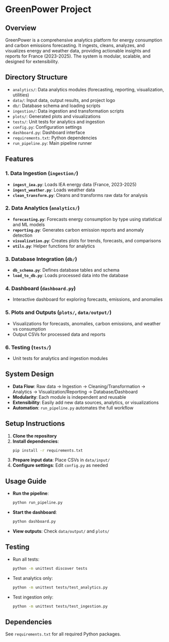 # GreenPower Project

## Overview
GreenPower is a comprehensive analytics platform for energy consumption and carbon emissions forecasting. It ingests, cleans, analyzes, and visualizes energy and weather data, providing actionable insights and reports for France (2023-2025). The system is modular, scalable, and designed for extensibility.

## Directory Structure
- `analytics/`: Data analytics modules (forecasting, reporting, visualization, utilities)
- `data/`: Input data, output results, and project logo
- `db/`: Database schema and loading scripts
- `ingestion/`: Data ingestion and transformation scripts
- `plots/`: Generated plots and visualizations
- `tests/`: Unit tests for analytics and ingestion
- `config.py`: Configuration settings
- `dashboard.py`: Dashboard interface
- `requirements.txt`: Python dependencies
- `run_pipeline.py`: Main pipeline runner

## Features
### 1. Data Ingestion (`ingestion/`)
- **`ingest_iea.py`**: Loads IEA energy data (France, 2023-2025)
- **`ingest_weather.py`**: Loads weather data
- **`clean_transform.py`**: Cleans and transforms raw data for analysis

### 2. Data Analytics (`analytics/`)
- **`forecasting.py`**: Forecasts energy consumption by type using statistical and ML models
- **`reporting.py`**: Generates carbon emission reports and anomaly detection
- **`visualization.py`**: Creates plots for trends, forecasts, and comparisons
- **`utils.py`**: Helper functions for analytics

### 3. Database Integration (`db/`)
- **`db_schema.py`**: Defines database tables and schema
- **`load_to_db.py`**: Loads processed data into the database

### 4. Dashboard (`dashboard.py`)
- Interactive dashboard for exploring forecasts, emissions, and anomalies

### 5. Plots and Outputs (`plots/`, `data/output/`)
- Visualizations for forecasts, anomalies, carbon emissions, and weather vs consumption
- Output CSVs for processed data and reports

### 6. Testing (`tests/`)
- Unit tests for analytics and ingestion modules

## System Design
- **Data Flow**: Raw data → Ingestion → Cleaning/Transformation → Analytics → Visualization/Reporting → Database/Dashboard
- **Modularity**: Each module is independent and reusable
- **Extensibility**: Easily add new data sources, analytics, or visualizations
- **Automation**: `run_pipeline.py` automates the full workflow

## Setup Instructions
1. **Clone the repository**
2. **Install dependencies**:
   ```bash
   pip install -r requirements.txt
   ```
3. **Prepare input data**: Place CSVs in `data/input/`
4. **Configure settings**: Edit `config.py` as needed

## Usage Guide
- **Run the pipeline**:
  ```bash
  python run_pipeline.py
  ```
- **Start the dashboard**:
  ```bash
  python dashboard.py
  ```
- **View outputs**: Check `data/output/` and `plots/`

## Testing
- Run all tests:
  ```bash
  python -m unittest discover tests
  ```
- Test analytics only:
  ```bash
  python -m unittest tests/test_analytics.py
  ```
- Test ingestion only:
  ```bash
  python -m unittest tests/test_ingestion.py
  ```

## Dependencies
See `requirements.txt` for all required Python packages.
